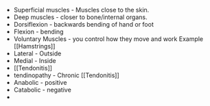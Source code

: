 - Superficial muscles - Muscles close to the skin.
- Deep muscles - closer to bone/internal organs.
- Dorsiflexion - backwards bending of hand or foot
- Flexion - bending
- Voluntary Muscles - you control how they move and work Example [[Hamstrings]]
- Lateral - Outside
- Medial - Inside
- [[Tendonitis]]
- tendinopathy - Chronic [[Tendonitis]]
- Anabolic - positive
- Catabolic - negative
- 